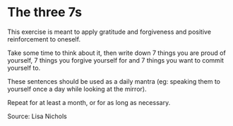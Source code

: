 # The three 7s

This exercise is meant to apply gratitude and forgiveness and positive reinforcement to oneself.

Take some time to think about it, then write down 7 things you are proud of yourself, 7 things you forgive yourself for and 7 things you want to commit yourself to. 

These sentences should be used as a daily mantra \(eg: speaking them to yourself once a day while looking at the mirror\).  
  
Repeat for at least a month, or for as long as necessary.

Source: Lisa Nichols

